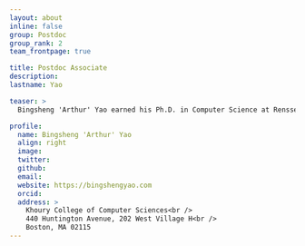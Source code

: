 ```yaml
---
layout: about
inline: false
group: Postdoc
group_rank: 2
team_frontpage: true

title: Postdoc Associate
description:
lastname: Yao

teaser: >
  Bingsheng 'Arthur' Yao earned his Ph.D. in Computer Science at Rensselaer Polytechnic Institute (Advisor: Prof. Jim Hendler). His research centers on the intersection of NLP and HCI, with a particular focus on Use-Inspired AI. Arthur strives to responsibly design human-centered AI systems with advanced domain-specific NLP technologies to support stakeholders’ collaboration in real-world scenarios, such as medical, healthcare, and education.

profile:
  name: Bingsheng 'Arthur' Yao 
  align: right
  image: 
  twitter:
  github:
  email:
  website: https://bingshengyao.com
  orcid:
  address: >
    Khoury College of Computer Sciences<br />
    440 Huntington Avenue, 202 West Village H<br />
    Boston, MA 02115
---
```

